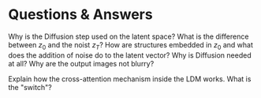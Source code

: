 # Questions & Answers

Why is the Diffusion step used on the latent space? What is the difference between $z_0$ and the noist $z_T$? How are structures embedded in $z_0$ and what does the addition of noise do to the latent vector? Why is Diffusion needed at all? Why are the output images not blurry?


Explain how the cross-attention mechanism inside the LDM works. What is the "switch"?